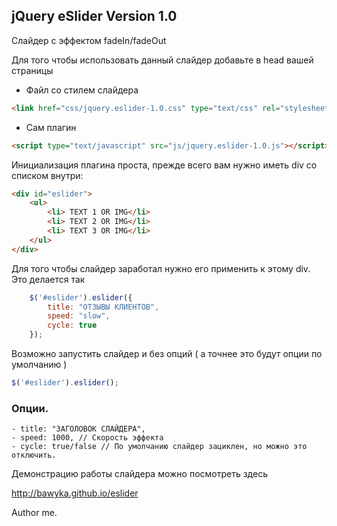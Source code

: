 ## jQuery eSlider Version 1.0

Слайдер с эффектом fadeIn/fadeOut

Для того чтобы использовать данный слайдер добавьте в head вашей страницы

- Файл со стилем слайдера

```html
<link href="css/jquery.eslider-1.0.css" type="text/css" rel="stylesheet" />
```

- Сам плагин

```html
<script type="text/javascript" src="js/jquery.eslider-1.0.js"></script>
```

Инициализация плагина проста, прежде всего вам нужно иметь div со списком внутри:

```html
<div id="eslider">
	<ul>
		<li> TEXT 1 OR IMG</li>
		<li> TEXT 2 OR IMG</li>
		<li> TEXT 3 OR IMG</li>
	</ul>
</div>
```

Для того чтобы слайдер заработал нужно его применить к этому div. Это делается так

```js
    $('#eslider').eslider({ 		
	    title: "ОТЗЫВЫ КЛИЕНТОВ",
	    speed: "slow",
	    cycle: true
    });
```

Возможно запустить слайдер и без опций ( а точнее это будут опции по умолчанию )

```js
$('#eslider').eslider();
```


### Опции.
```code
- title: "ЗАГОЛОВОК СЛАЙДЕРА",
- speed: 1000, // Скорость эффекта
- cycle: true/false // По умолчанию слайдер зациклен, но можно это отключить.
```

Демонстрацию работы слайдера можно посмотреть здесь

http://bawyka.github.io/eslider

Author me.
